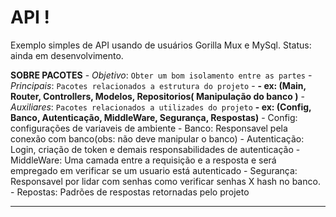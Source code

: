 # API !

Exemplo simples de API usando de usuários Gorilla Mux e MySql.
Status: ainda em desenvolvimento.

**SOBRE PACOTES**
    - *Objetivo*: 
    ``Obter um bom isolamento entre as partes``
    - *Principais*:
    ``Pacotes relacionados a estrutura do projeto`` 
        - **- ex: (Main, Router, Controllers, Modelos, Repositorios( Manipulação do banco )**
    - *Auxiliares*:
``Pacotes relacionados a utilizades do projeto`` 
    **- ex: (Config, Banco, Autenticação, MiddleWare, Segurança, Respostas)**
        - Config: configurações de variaveis de ambiente
        - Banco: Responsavel pela conexão com banco(obs: não deve manipular o banco)
        - Autenticação: Login, criação de token e demais responsabilidades de autenticação
        - MiddleWare: Uma camada entre a requisição e a resposta e será empregado em verificar se um usuario está autenticado
        - Segurança: Responsavel por lidar com senhas como verificar senhas X hash no banco.
        - Repostas: Padrões de respostas retornadas pelo projeto

------